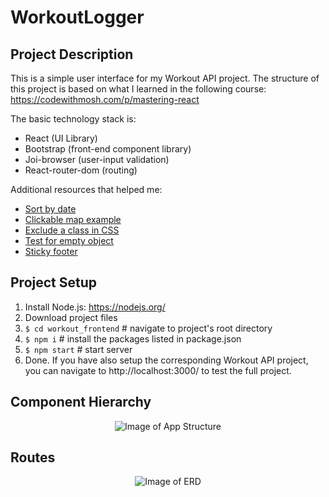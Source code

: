 # WorkoutLogger

## Project Description
This is a simple user interface for my Workout API project. The structure of
this project is based on what I learned in the following course: https://codewithmosh.com/p/mastering-react

 The basic technology stack is:
* React (UI Library)
* Bootstrap (front-end component library)
* Joi-browser (user-input validation)
* React-router-dom (routing)

Additional resources that helped me:
* [Sort by date](https://stackoverflow.com/questions/10123953/sort-javascript-object-array-by-date)
* [Clickable map example](https://codepen.io/websitebeaver/pen/oLGGNz)
* [Exclude a class in CSS](https://stackoverflow.com/questions/16201948/how-to-exclude-particular-class-name-in-css-selector/16202009)
* [Test for empty object](https://stackoverflow.com/questions/679915/how-do-i-test-for-an-empty-javascript-object)
* [Sticky footer](https://www.learnenough.com/css-and-layout-tutorial)

## Project Setup
1. Install Node.js: https://nodejs.org/
2. Download project files
3. ``` $ cd workout_frontend ``` # navigate to project's root directory
4. ``` $ npm i ``` # install the packages listed in package.json
5. ``` $ npm start ``` # start server
6. Done. If you have also setup the corresponding Workout API project, you can navigate to http://localhost:3000/ to test the full project.

## Component Hierarchy
<p align="center">
  <img alt="Image of App Structure" src="https://raw.github.com/jtimwill/workout_api/master/images/workout-API-diagram.png" />
</p>

## Routes
<p align="center">
  <img alt="Image of ERD" src="https://raw.github.com/jtimwill/workout_api/master/images/workout-erd.png" />
</p>
